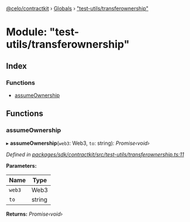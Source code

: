 [@celo/contractkit](../README.md) › [Globals](../globals.md) › ["test-utils/transferownership"](_test_utils_transferownership_.md)

# Module: "test-utils/transferownership"

## Index

### Functions

* [assumeOwnership](_test_utils_transferownership_.md#assumeownership)

## Functions

###  assumeOwnership

▸ **assumeOwnership**(`web3`: Web3, `to`: string): *Promise‹void›*

*Defined in [packages/sdk/contractkit/src/test-utils/transferownership.ts:11](https://github.com/celo-org/celo-monorepo/blob/master/packages/sdk/contractkit/src/test-utils/transferownership.ts#L11)*

**Parameters:**

Name | Type |
------ | ------ |
`web3` | Web3 |
`to` | string |

**Returns:** *Promise‹void›*

